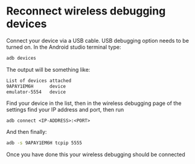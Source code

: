 # Reconnect wireless debugging devices

Connect your device via a USB cable. USB debugging option needs to be turned on.
In the Android studio terminal type:

```sh
adb devices
```

The output will be something like:

```sh
List of devices attached
9APAY1EM6H      device
emulator-5554   device
```

Find your device in the list, then in the wireless debugging page of the settings find your IP address and port, then run

```
adb connect <IP-ADDRESS>:<PORT>
```

And then finally:

```sh
adb -s 9APAY1EM6H tcpip 5555 
```

Once you have done this your wireless debugging should be connected